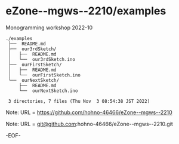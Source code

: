 # eZone--mgws--2210/examples

Monogramming workshop 2022-10

    ./examples
     ├──  README.md
     ├──  our3rdSketch/
     │   ├──  README.md
     │   └──  our3rdSketch.ino
     ├──  ourFirstSketch/
     │   ├──  README.md
     │   └──  ourFirstSketch.ino
     └──  ourNextSketch/
         ├──  README.md
         └──  ourNextSketch.ino
     
     3 directories, 7 files (Thu Nov  3 08:54:38 JST 2022)

Note: URL = https://github.com/hohno-46466/eZone--mgws--2210

Note: URL = git@github.com:hohno-46466/eZone--mgws--2210.git

-EOF-
